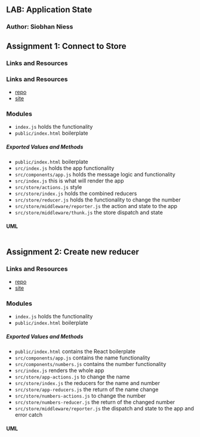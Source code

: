 ## LAB: Application State

### Author: Siobhan Niess

## Assignment 1: Connect to Store

### Links and Resources

### Links and Resources
* [repo](https://codesandbox.io/s/qvjymqkxvj)
* [site](https://qvjymqkxvj.codesandbox.io/)

### Modules
* `index.js` holds the functionality
* `public/index.html` boilerplate

##### Exported Values and Methods

* `public/index.html` boilerplate
* `src/index.js` holds the app functionality
* `src/components/app.js` holds the message logic and functionality
* `src/index.js` this is what will render the app
* `src/store/actions.js` style
* `src/store/index.js` holds the combined reducers
* `src/store/reducer.js` holds the functionality to change the number
* `src/store/middleware/reporter.js` the action and state to the app
* `src/store/middleware/thunk.js` the store dispatch and state

#### UML
![]()

## Assignment 2: Create new reducer

### Links and Resources
* [repo](https://codesandbox.io/s/1oyr561843)
* [site](https://1oyr561843.codesandbox.io/)

### Modules
* `index.js` holds the functionality
* `public/index.html` boilerplate

##### Exported Values and Methods

* `public/index.html` contains the React boilerplate
* `src/components/app.js` contains the name functionality
* `src/components/numbers.js` contains the number functionality
* `src/index.js` renders the whole app
* `src/store/app-actions.js` to change the name
* `src/store/index.js` the reducers for the name and number
* `src/store/app-reducers.js` the return of the name change
* `src/store/numbers-actions.js` to change the number
* `src/store/numbers-reducer.js` the return of the changed number
* `src/store/middleware/reporter.js` the dispatch and state to the app and error catch

#### UML
![]()